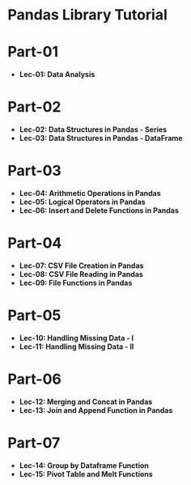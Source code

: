 # Pandas Library Tutorial

# Part-01
- **Lec-01: Data Analysis**

# Part-02
- **Lec-02: Data Structures in Pandas - Series**
- **Lec-03: Data Structures in Pandas - DataFrame**

# Part-03
- **Lec-04: Arithmetic Operations in Pandas**
- **Lec-05: Logical Operators in Pandas**
- **Lec-06: Insert and Delete Functions in Pandas**

# Part-04
- **Lec-07: CSV File Creation in Pandas**
- **Lec-08: CSV File Reading in Pandas**
- **Lec-09: File Functions in Pandas**

# Part-05
- **Lec-10: Handling Missing Data - I**
- **Lec-11: Handling Missing Data - II**

# Part-06
- **Lec-12: Merging and Concat in Pandas**
- **Lec-13: Join and Append Function in Pandas**

# Part-07
- **Lec-14: Group by Dataframe Function**
- **Lec-15: Pivot Table and Melt Functions**
